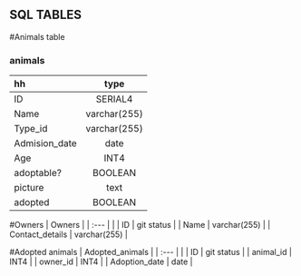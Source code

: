 
## SQL TABLES
#Animals table

### animals

| hh            | type           |
| :-------------| :-------------:|
| ID            | SERIAL4        |
| Name          | varchar(255)   |
| Type_id       | varchar(255)   |
| Admision_date | date           |
| Age           | INT4           |
| adoptable?    | BOOLEAN        |
| picture       | text           |
| adopted       | BOOLEAN        |

#Owners
|           Owners                 |
| :---            |                |
| ID              | git status     |
| Name            | varchar(255)   |
| Contact_details | varchar(255)   |

#Adopted animals
|           Adopted_animals        |
| :---            |                |
| ID              | git status     |
| animal_id       | INT4           |
| owner_id        | INT4           |
| Adoption_date   | date           |
